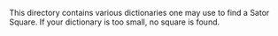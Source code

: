 This directory contains various dictionaries one may use to find a Sator Square.
If your dictionary is too small, no square is found.
